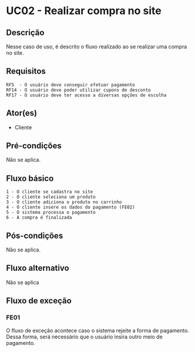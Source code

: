 # UC02 - Realizar compra no site

## Descrição
Nesse caso de uso, é descrito o fluxo realizado ao se realizar uma compra no site.

## Requisitos
    RF5  - O usuário deve conseguir efetuar pagamento
    RF14 - O usuário deve poder utilizar cupons de desconto
    RF17 - O usuário deve ter acesso a diversas opções de escolha

## Ator(es)
 - Cliente

## Pré-condições
Não se aplica.

## Fluxo básico
    1 - O cliente se cadastra no site
    2 - O cliente seleciona um produto
    3 - O cliente adiciona o produto no carrinho
    4 - O cliente insere os dados do pagamento (FE02)
    5 - O sistema processa o pagamento
    6 - A compra é finalizada

## Pós-condições
Não se aplica.

## Fluxo alternativo
Não se aplica

## Fluxo de exceção
### FE01
O fluxo de exceção acontece caso o sistema rejeite a forma de pagamento. Dessa forma, será necessário que o usuário insira outro meio de pagamento.


 